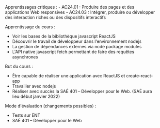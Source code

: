 Apprentissages critiques :
	- AC24.01 : Produire des pages et des applications Web responsives
	- AC24.03 : Intégrer, produire ou développer des interaction riches ou des dispositifs interactifs

Apprentissage du cours :
- Voir les bases de la bibliothèque javascript ReactJS
- Découvrir le travail de développeur dans l'environnement nodejs
- La gestion de dépendances externes via node package modules
- L'API native javascript fetch permettant de faire des requêtes asynchrones

But du cours :
- Être capable de réaliser une application avec ReactJS et create-react-app
- Travailler avec nodejs
- Réaliser avec succès la SAÉ 401 – Développer pour le Web. (SAÉ aura lieu début janvier 2022)

Mode d'évaluation (changements possibles) :
- Tests sur ENT
- SAÉ 401 – Développer pour le Web